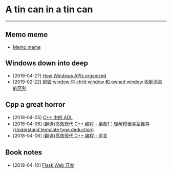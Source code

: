 # A tin can in a tin can

---

## Memo meme

- [Memo meme](docs/memo-meme.md)

## Windows down into deep

- [2019-04-27] [How Windows APIs organized](docs/win/2019-04-27-how-windows-apis-organized.md)
- [2019-02-22] [销毁 window 时 child window 和 owned window 收到消息的区别](docs/win/2019-02-22-owned-child-window-in-destroying.md)

## Cpp a great horror

- [2018-04-05] [C++ 中的 ADL](docs/cpp/2018-04-05-adl-in-cpp.md)
- [2018-04-06] [(翻译)高效现代 C++ 编程 - 条款1：理解模板类型推导 (Understand template type deduction)](docs/cpp/2018-04-06-effective-modern-cpp-item-1.md)
- [2018-04-06] [(翻译)高效现代 C++ 编程 - 前言](docs/cpp/2018-04-06-effective-modern-cpp-prefix.md)

## Book notes

- [2019-04-10] [Flask Web 开发](docs/book-notes/2019-04-10-flask-web-book-note.md)
